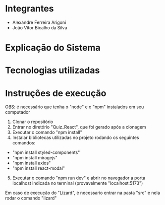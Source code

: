 # Integrantes

  * Alexandre Ferreira Arigoni
  * João Vítor Bicalho da Silva

# Explicação do Sistema



# Tecnologias utilizadas



# Instruções de execução

OBS: é necessário que tenha o "node" e o "npm" instalados em seu computador

1. Clonar o repositório
2. Entrar no diretório "Quiz_React", que foi gerado após a clonagem
3. Executar o comando "npm install"
4. Instalar bibliotecas utilizadas no projeto rodando os seguintes comandos:
  - "npm install styled-components"
  - "npm install miragejs"
  - "npm install axios"
  - "npm install react-modal"
5. Executar o comando "npm run dev" e abrir no navegador a porta localhost indicada no terminal (provavelmente "localhost:5173")

  Em caso de execução do "Lizard", é necessario entrar na pasta "src" e nela rodar o comando "lizard"
